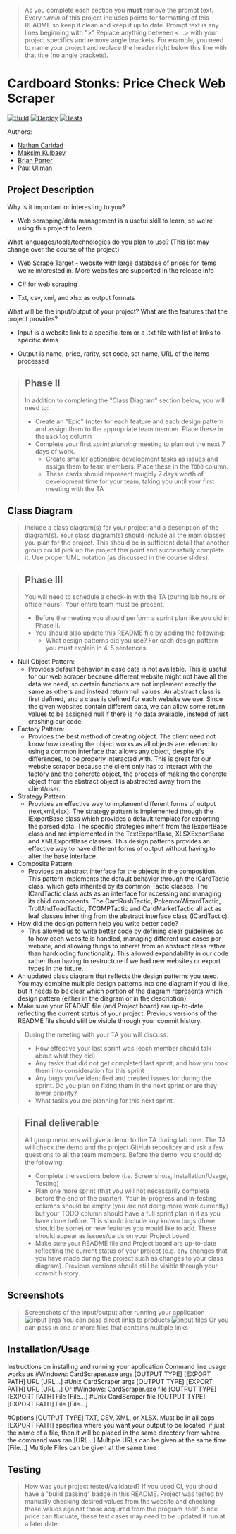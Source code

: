  > As you complete each section you **must** remove the prompt text. Every *turnin* of this project includes points for formatting of this README so keep it clean and keep it up to date. 
 > Prompt text is any lines beginning with "\>"
 > Replace anything between \<...\> with your project specifics and remove angle brackets. For example, you need to name your project and replace the header right below this line with that title (no angle brackets). 
# Cardboard Stonks: Price Check Web Scraper

[![Build](https://github.com/cs100/final-project-ncari002-mkulb002-bport020-pullm002/actions/workflows/build.yml/badge.svg?branch=master)](https://github.com/cs100/final-project-ncari002-mkulb002-bport020-pullm002/actions/workflows/build.yml)
[![Deploy](https://github.com/cs100/final-project-ncari002-mkulb002-bport020-pullm002/actions/workflows/deploy.yml/badge.svg?branch=master)](https://github.com/cs100/final-project-ncari002-mkulb002-bport020-pullm002/actions/workflows/deploy.yml)
[![Tests](https://github.com/cs100/final-project-ncari002-mkulb002-bport020-pullm002/actions/workflows/tests.yml/badge.svg?branch=master)](https://github.com/cs100/final-project-ncari002-mkulb002-bport020-pullm002/actions/workflows/tests.yml)

Authors:
* [Nathan Caridad](https://github.com/ncari002)
* [Maksim Kulbaev](https://github.com/unsafe4u)
* [Brian Porter](https://github.com/bporter11)
* [Paul Ullman](https://github.com/PaulU090)

## Project Description
 Why is it important or interesting to you?

* Web scrapping/data management is a useful skill to learn, so we're using this project to learn

 What languages/tools/technologies do you plan to use? (This list may change over the course of the project)

* [Web Scrape Target](cardrush-pokemon.jp) - website with large database of prices for items we're interested in. More websites are supported in the release info

* C# for web scraping

* Txt, csv, xml, and xlsx as output formats

What will be the input/output of your project? What are the features that the project provides?

* Input is a website link to a specific item or a .txt file with list of links to specific items

* Output is name, price, rarity, set code, set name, URL of the items processed
 >
 > ## Phase II
 > In addition to completing the "Class Diagram" section below, you will need to:
 > * Create an "Epic" (note) for each feature and each design pattern and assign them to the appropriate team member. Place these in the `Backlog` column
 > * Complete your first *sprint planning* meeting to plan out the next 7 days of work.
 >   * Create smaller actionable development tasks as issues and assign them to team members. Place these in the `TODO` column.
 >   * These cards should represent roughly 7 days worth of development time for your team, taking you until your first meeting with the TA
## Class Diagram
 > Include a class diagram(s) for your project and a description of the diagram(s). Your class diagram(s) should include all the main classes you plan for the project. This should be in sufficient detail that another group could pick up the project this point and successfully complete it. Use proper UML notation (as discussed in the course slides).
 
 > ## Phase III
 > You will need to schedule a check-in with the TA (during lab hours or office hours). Your entire team must be present. 
 > * Before the meeting you should perform a sprint plan like you did in Phase II.
 > * You should also update this README file by adding the following:
 >   * What design patterns did you use? For each design pattern you must explain in 4-5 sentences:
 * Null Object Pattern:
     * Provides default behavior in case data is not available. This is useful for our web scraper because different website might not have all the data we need, so certain functions are not implement exactly the same as others and instead return null values. An abstract class is first defined, and a class is defined for each website we use. Since the given websites contain different data, we can allow some return values to be assigned null if there is no data available, instead of just crashing our code.
 * Factory Pattern:
     * Provides the best method of creating object. The client need not know how creating the object works as all objects are referred to using a common interface that allows any object, despite it's differences, to be properly interacted with. This is great for our website scraper because the client only has to interact with the factory and the concrete object, the process of making the concrete object from the abstract object is abstracted away from the client/user.
 * Strategy Pattern:
     * Provides an effective way to implement different forms of output (text,xml,xlsx). The strategy pattern is implemented through the IExportBase class which provides a default template for exporting the parsed data. The specific strategies inherit from the IExportBase class and are implemented in the TextExportBase, XLSXExportBase and XMLExportBase classes. This design patterns provides an effective way to have different forms of output without having to alter the base interface.
 * Composite Pattern:
     * Provides an abstract interface for the objects in the composition. This pattern implements the default behavior through the ICardTactic class, which gets inherited by its common Tactic classes. The ICardTactic class acts as an interface for accessing and managing its child components. The CardRushTactic, PokemonWizardTactic, TrollAndToadTactic, TCGMPTactic and CardMarketTactic all act as leaf classes inheriting from the abstract interface class (ICardTactic).
* How did the design pattern help you write better code?
     * This allowed us to write better code by defining clear guidelines as to how each website is handled, managing different use cases per website, and allowing things to inheret from an abstract class rather than hardcoding functionality. This allowed expandability in our code rather than having to restructure if we had new websites or export types in the future.
* An updated class diagram that reflects the design patterns you used. You may combine multiple design patterns into one diagram if you'd like, but it needs to be clear which portion of the diagram represents which design pattern (either in the diagram or in the description).
* Make sure your README file (and Project board) are up-to-date reflecting the current status of your project. Previous versions of the README file should still be visible through your commit history.
 
> During the meeting with your TA you will discuss: 
 > * How effective your last sprint was (each member should talk about what they did)
 > * Any tasks that did not get completed last sprint, and how you took them into consideration for this sprint
 > * Any bugs you've identified and created issues for during the sprint. Do you plan on fixing them in the next sprint or are they lower priority?
 > * What tasks you are planning for this next sprint.

 
 > ## Final deliverable
 > All group members will give a demo to the TA during lab time. The TA will check the demo and the project GitHub repository and ask a few questions to all the team members. 
 > Before the demo, you should do the following:
 > * Complete the sections below (i.e. Screenshots, Installation/Usage, Testing)
 > * Plan one more sprint (that you will not necessarily complete before the end of the quarter). Your In-progress and In-testing columns should be empty (you are not doing more work currently) but your TODO column should have a full sprint plan in it as you have done before. This should include any known bugs (there should be some) or new features you would like to add. These should appear as issues/cards on your Project board.
 > * Make sure your README file and Project board are up-to-date reflecting the current status of your project (e.g. any changes that you have made during the project such as changes to your class diagram). Previous versions should still be visible through your commit history. 
 
 ## Screenshots
 > Screenshots of the input/output after running your application
 ![input args](https://github.com/cs100/final-project-ncari002-mkulb002-bport020-pullm002/blob/master/screenshots/input%20args.png)
 > You can pass direct links to products
 ![input files](https://github.com/cs100/final-project-ncari002-mkulb002-bport020-pullm002/blob/master/screenshots/input%20files.png)
 > Or you can pass in one or more files that contains multiple links
 ## Installation/Usage
Instructions on installing and running your application
Command line usage works as 
#Windows:
    CardScraper.exe args [OUTPUT TYPE] [EXPORT PATH] URL [URL...]
#Unix
    CardScraper args [OUTPUT TYPE] [EXPORT PATH] URL [URL...]
Or
#Windows:
    CardScraper.exe file [OUTPUT TYPE] [EXPORT PATH] File [File...]
#Unix
    CardScraper file [OUTPUT TYPE] [EXPORT PATH] File [File...]
 
#Options
    [OUTPUT TYPE]           TXT, CSV, XML, or XLSX. Must be in all caps
    [EXPORT PATH]           specifies where you want your output to be located. if just
                            the name of a file, then it will be placed in the same
                            directory from where the command was ran
    [URL...]                Multiple URLs can be given at the same time
    [File...]               Multiple Files can be given at the same time
 
 ## Testing
 > How was your project tested/validated? If you used CI, you should have a "build passing" badge in this README.
Project was tested by manually checking desired values from the website and checking those values against those acquired from the program itself. Since price can flucuate, these test cases may need to be updated if run at a later date.
